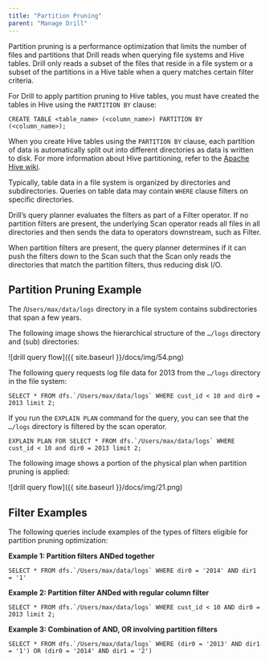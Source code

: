 ```yaml
---
title: "Partition Pruning"
parent: "Manage Drill"
---
```

Partition pruning is a performance optimization that limits the number of
files and partitions that Drill reads when querying file systems and Hive
tables. Drill only reads a subset of the files that reside in a file system or
a subset of the partitions in a Hive table when a query matches certain filter
criteria.

For Drill to apply partition pruning to Hive tables, you must have created the
tables in Hive using the `PARTITION BY` clause:

`CREATE TABLE <table_name> (<column_name>) PARTITION BY (<column_name>);`

When you create Hive tables using the `PARTITION BY` clause, each partition of
data is automatically split out into different directories as data is written
to disk. For more information about Hive partitioning, refer to the [Apache
Hive wiki](https://cwiki.apache.org/confluence/display/Hive/LanguageManual+DDL/#LanguageManualDDL-PartitionedTables).

Typically, table data in a file system is organized by directories and
subdirectories. Queries on table data may contain `WHERE` clause filters on
specific directories.

Drill’s query planner evaluates the filters as part of a Filter operator. If
no partition filters are present, the underlying Scan operator reads all files
in all directories and then sends the data to operators downstream, such as
Filter.

When partition filters are present, the query planner determines if it can
push the filters down to the Scan such that the Scan only reads the
directories that match the partition filters, thus reducing disk I/O.

## Partition Pruning Example

The /`Users/max/data/logs` directory in a file system contains subdirectories
that span a few years.

The following image shows the hierarchical structure of the `…/logs` directory
and (sub) directories:

![drill query flow]({{ site.baseurl }}/docs/img/54.png)

The following query requests log file data for 2013 from the `…/logs`
directory in the file system:

    SELECT * FROM dfs.`/Users/max/data/logs` WHERE cust_id < 10 and dir0 = 2013 limit 2;

If you run the `EXPLAIN PLAN` command for the query, you can see that the`
…/logs` directory is filtered by the scan operator.

    EXPLAIN PLAN FOR SELECT * FROM dfs.`/Users/max/data/logs` WHERE cust_id < 10 and dir0 = 2013 limit 2;

The following image shows a portion of the physical plan when partition
pruning is applied:

![drill query flow]({{ site.baseurl }}/docs/img/21.png)

## Filter Examples

The following queries include examples of the types of filters eligible for
partition pruning optimization:

**Example 1: Partition filters ANDed together**

    SELECT * FROM dfs.`/Users/max/data/logs` WHERE dir0 = '2014' AND dir1 = '1'

**Example 2: Partition filter ANDed with regular column filter**

    SELECT * FROM dfs.`/Users/max/data/logs` WHERE cust_id < 10 AND dir0 = 2013 limit 2;

**Example 3: Combination of AND, OR involving partition filters**

    SELECT * FROM dfs.`/Users/max/data/logs` WHERE (dir0 = '2013' AND dir1 = '1') OR (dir0 = '2014' AND dir1 = '2')


